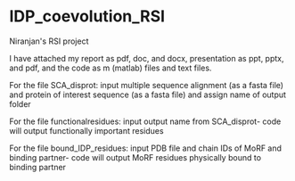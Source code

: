 IDP_coevolution_RSI 
============

Niranjan's RSI project

I have attached my report as pdf, doc, and docx, presentation as ppt, pptx, and pdf, and the code as m (matlab) files
and text files.

For the file SCA_disprot: input multiple sequence alignment (as a fasta file) and protein of interest sequence (as a fasta file) and assign name of output folder

For the file functionalresidues: input output name from SCA_disprot- code will output functionally important residues

For the file bound_IDP_residues: input PDB file and chain IDs of MoRF and binding partner- code will output MoRF residues physically bound to binding partner
